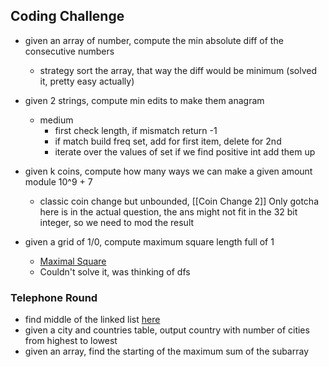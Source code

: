 ## Coding Challenge
- given an array of number, compute the min absolute diff of the consecutive numbers
	- strategy sort the array, that way the diff would be minimum (solved it, pretty easy actually)
- given 2 strings, compute min edits to make them anagram
	- medium 
		- first check length, if mismatch return -1
		- if match build freq set, add for first item, delete for 2nd
		- iterate over the values of set if we find positive int add them up
- given k coins, compute how many ways we can make a given amount module 10^9 + 7
	- classic coin change but unbounded, [[Coin Change 2]] Only gotcha here is in the actual question, the ans might not fit in the 32 bit integer, so we need to mod the result
	
- given a grid of 1/0, compute maximum square length full of 1
	- [Maximal Square](https://leetcode.com/problems/maximal-square/)
	- Couldn't solve it, was thinking of dfs


### Telephone Round
- find middle of the linked list [here](obsidian://open?vault=knowledge-base&file=Leetcode%2FDecember%202022%2FMiddle%20of%20the%20Linked%20List)
- given a city and countries table, output country with number of cities from highest to lowest
- given an array, find the starting of the maximum sum of the subarray